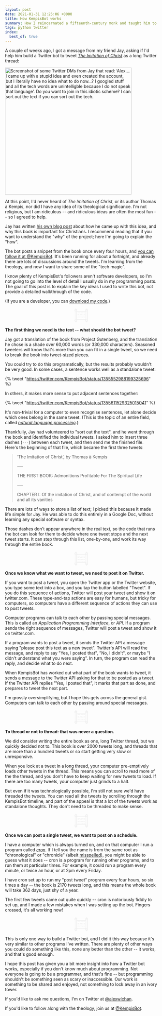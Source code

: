 ```yaml
---
layout: post
date: 2021-01-31 12:25:06 +0000
title: How KempisBot works
summary: How I reincarnated a fifteenth-century monk and taught him to use Twitter.
tags: python twitter
index:
  best_of: true
---
```


A couple of weeks ago, I got a message from my friend Jay, asking if I'd help him build a Twitter bot to tweet [*The Imitation of Christ*](https://en.wikipedia.org/wiki/The_Imitation_of_Christ) as a long Twitter thread:

<img src="/images/2021/messages_from_jay.png" style="width: 418px;" alt="Screenshot of some Twitter DMs from Jay that read: ‘Alex.... I came up with a stupid idea and even created the account, but I literally have no idea what to do now...? I googled stuff and all the tech words are unintelligble because I do not speak that language’. Do you want to join in this idiotic scheme? I can sort out the text if you can sort out the tech.">

At this point, I'd never heard of *The Imitation of Christ*, or its author Thomas à Kempis, nor did I have any idea of its theological significance.
I'm not religious, but I am ridiculous -- and ridiculous ideas are often the most fun -- so I agreed to help.

Jay has written [his own blog post](https://jayhulme.com/blog/kempisbot) about how he came up with this idea, and why this book is important for Christians.
I recommend reading that if you want to understand the "why" of the project; here I'm going to explain the "how".

The bot posts a snippet from the book once every four hours, and [you can follow it at @KempisBot](https://twitter.com/kempisbot).
It's been running for about a fortnight, and already there are lots of discussions around the tweets.
I'm learning from the theology, and now I want to share some of the "tech magic".

I know plenty of KempisBot's followers aren't software developers, so I'm not going to go into the level of detail I usually do in my programming posts.
The goal of this post is to explain the key ideas I used to write this bot, not provide a detailed walkthrough of the code.

(If you are a developer, you can [download my code](/files/2021/kempisbot.py).)

<center>
  <!-- https://thenounproject.com/search/?i=625542&q=scripture -->
  <svg xmlns="http://www.w3.org/2000/svg" xmlns:xlink="http://www.w3.org/1999/xlink" height="50px" width="50px" fill="#f0f0f0" version="1.1" x="0px" y="0px" viewBox="0 0 100 100" enable-background="new 0 0 100 100" xml:space="preserve">
    <path d="M72.474,67.777h-5.323c-0.829,0-1.5-0.672-1.5-1.5s0.671-1.5,1.5-1.5h5.323  c0.829,0,1.5,0.672,1.5,1.5S73.302,67.777,72.474,67.777z M62.938,67.777h-7.616c-0.829,0-1.5-0.672-1.5-1.5s0.671-1.5,1.5-1.5  h7.616c0.829,0,1.5,0.672,1.5,1.5S63.767,67.777,62.938,67.777z M50.814,67.777h-4.067c-0.829,0-1.5-0.672-1.5-1.5  s0.671-1.5,1.5-1.5h4.067c0.829,0,1.5,0.672,1.5,1.5S51.643,67.777,50.814,67.777z M41.72,67.777h-1.479c-0.829,0-1.5-0.672-1.5-1.5  s0.671-1.5,1.5-1.5h1.479c0.829,0,1.5,0.672,1.5,1.5S42.549,67.777,41.72,67.777z M36.252,67.777h-0.964c-0.829,0-1.5-0.672-1.5-1.5  s0.671-1.5,1.5-1.5h0.964c0.829,0,1.5,0.672,1.5,1.5S37.081,67.777,36.252,67.777z M31.371,67.777h-3.844  c-0.829,0-1.5-0.672-1.5-1.5s0.671-1.5,1.5-1.5h3.844c0.829,0,1.5,0.672,1.5,1.5S32.199,67.777,31.371,67.777z M72.474,55.771  h-2.366c-0.829,0-1.5-0.672-1.5-1.5s0.671-1.5,1.5-1.5h2.366c0.829,0,1.5,0.672,1.5,1.5S73.302,55.771,72.474,55.771z   M64.231,55.771H49.409c-0.829,0-1.5-0.672-1.5-1.5s0.671-1.5,1.5-1.5h14.822c0.829,0,1.5,0.672,1.5,1.5S65.06,55.771,64.231,55.771  z M44.532,55.771h-5.473c-0.829,0-1.5-0.672-1.5-1.5s0.671-1.5,1.5-1.5h5.473c0.829,0,1.5,0.672,1.5,1.5S45.36,55.771,44.532,55.771  z M34.478,55.771h-6.951c-0.829,0-1.5-0.672-1.5-1.5s0.671-1.5,1.5-1.5h6.951c0.829,0,1.5,0.672,1.5,1.5  S35.306,55.771,34.478,55.771z M72.474,44.907h-5.323c-0.829,0-1.5-0.672-1.5-1.5s0.671-1.5,1.5-1.5h5.323  c0.829,0,1.5,0.672,1.5,1.5S73.302,44.907,72.474,44.907z M62.124,44.907h-2.957c-0.829,0-1.5-0.672-1.5-1.5s0.671-1.5,1.5-1.5  h2.957c0.829,0,1.5,0.672,1.5,1.5S62.953,44.907,62.124,44.907z M53.323,44.907h-11.42c-0.829,0-1.5-0.672-1.5-1.5  s0.671-1.5,1.5-1.5h11.42c0.829,0,1.5,0.672,1.5,1.5S54.151,44.907,53.323,44.907z M35.618,44.907h-8.091  c-0.829,0-1.5-0.672-1.5-1.5s0.671-1.5,1.5-1.5h8.091c0.829,0,1.5,0.672,1.5,1.5S36.446,44.907,35.618,44.907z M72.474,35.188  h-7.393c-0.829,0-1.5-0.672-1.5-1.5s0.671-1.5,1.5-1.5h7.393c0.829,0,1.5,0.672,1.5,1.5S73.302,35.188,72.474,35.188z   M59.795,35.188h-2.698c-0.829,0-1.5-0.672-1.5-1.5s0.671-1.5,1.5-1.5h2.698c0.829,0,1.5,0.672,1.5,1.5S60.624,35.188,59.795,35.188  z M52.253,35.188h-1.957c-0.829,0-1.5-0.672-1.5-1.5s0.671-1.5,1.5-1.5h1.957c0.829,0,1.5,0.672,1.5,1.5  S53.082,35.188,52.253,35.188z M43.495,35.188H27.526c-0.829,0-1.5-0.672-1.5-1.5s0.671-1.5,1.5-1.5h15.968  c0.829,0,1.5,0.672,1.5,1.5S44.323,35.188,43.495,35.188z M85.521,94.883c-3.453,0-5.253-2.027-5.353-6.026h-1.289  c-1.104,0-2-0.896-2-2v-7.707c0-0.373,0.102-0.723,0.28-1.021H22.84c0.178,0.299,0.28,0.648,0.28,1.021v7.707c0,1.104-0.896,2-2,2  h-1.288c-0.022,1.843-0.357,6.026-5.355,6.026c-3.453,0-5.253-2.027-5.353-6.026H7.834c-1.104,0-2-0.896-2-2v-7.707  c0-1.043,0.799-1.9,1.818-1.992v-54.35c-1.02-0.092-1.818-0.949-1.818-1.992v-7.707c0-1.104,0.896-2,2-2h1.288  c0.026-1.86,0.389-5.991,5.355-5.991c3.443,0,5.242,2.015,5.352,5.991h1.292c1.104,0,2,0.896,2,2v7.707  c0,0.524-0.202,1.001-0.531,1.357h54.821c-0.33-0.356-0.531-0.833-0.531-1.357v-7.707c0-1.104,0.896-2,2-2h1.286  c0.026-1.86,0.389-5.991,5.355-5.991c3.443,0,5.242,2.015,5.352,5.991h1.293c1.104,0,2,0.896,2,2v7.707  c0,1.063-0.829,1.932-1.875,1.996v54.342c1.046,0.064,1.875,0.934,1.875,1.996v7.707c0,1.104-0.896,2-2,2h-1.29  C90.854,90.699,90.519,94.883,85.521,94.883z M84.167,88.856c0.035,2.026,0.393,2.026,1.354,2.026c0.961,0,1.319,0,1.354-2.026  H84.167z M13.123,88.856c0.035,2.026,0.393,2.026,1.354,2.026c0.961,0,1.319,0,1.354-2.026H13.123z M80.879,84.856h9.287v-3.707  h-9.287V84.856z M9.834,84.856h9.287v-3.707H9.834V84.856z M82.698,77.149h5.594V22.815h-5.594V77.149z M11.652,77.149h5.594V22.815  h-5.594V77.149z M21.246,74.128h57.452V26.173H21.246V74.128z M80.879,18.815h9.287v-3.707h-9.287V18.815z M9.834,18.815h9.287  v-3.707H9.834V18.815z M84.167,11.108h2.708c-0.039-1.991-0.398-1.991-1.354-1.991C84.565,9.117,84.206,9.117,84.167,11.108z   M13.124,11.108h2.708c-0.039-1.991-0.398-1.991-1.354-1.991C13.521,9.117,13.162,9.117,13.124,11.108z"/>
  </svg>
</center>

**The first thing we need is the text -- what should the bot tweet?**

Jay got a translation of the book from Project Gutenberg, and the translation he chose is a shade over 60,000 words (or 330,000 characters).
Seasoned tweeters will know that's more than you can fit in a single tweet, so we need to break the book into tweet-sized pieces.

You could try to do this programatically, but the results probably wouldn't be very good.
In some cases, a sentence works well as a standalone tweet:

{% tweet "https://twitter.com/KempisBot/status/1355552988199325696" %}

In others, it makes more sense to put adjacent sentences together:

{% tweet "https://twitter.com/KempisBot/status/1355611529325015041" %}

It's non-trivial for a computer to even recognise sentences, let alone decide which ones belong in the same tweet.
(This is the topic of an entire field, called [*natural language processing*](https://en.wikipedia.org/wiki/Natural_language_processing).)

Thankfully, Jay had volunteered to "sort out the text", and he went through the book and identified the individual tweets.
I asked him to insert three dashes (`---`) between each tweet, and then send me the finished file.
Here's the beginning of that file, which became the first three tweets:

> ‘The Imitation of Christ’, by Thomas à Kempis
>
> \-\-\-
>
> THE FIRST BOOK: Admonitions Profitable For The Spiritual Life
>
> \-\-\-
>
> CHAPTER I: Of the imitation of Christ, and of contempt of the world and all its vanities

There are lots of ways to store a list of text; I picked this because it made life simple for Jay.
He was able to do this entirely in a Google Doc, without learning any special software or syntax.

Those dashes don't appear anywhere in the real text, so the code that runs the bot can look for them to decide where one tweet stops and the next tweet starts.
It can step through this list, one-by-one, and work its way through the entire book.

<center>
  <!-- https://thenounproject.com/search/?i=625542&q=scripture -->
  <svg xmlns="http://www.w3.org/2000/svg" xmlns:xlink="http://www.w3.org/1999/xlink" height="50px" width="50px" fill="#f0f0f0" version="1.1" x="0px" y="0px" viewBox="0 0 100 100" enable-background="new 0 0 100 100" xml:space="preserve">
    <path d="M72.474,67.777h-5.323c-0.829,0-1.5-0.672-1.5-1.5s0.671-1.5,1.5-1.5h5.323  c0.829,0,1.5,0.672,1.5,1.5S73.302,67.777,72.474,67.777z M62.938,67.777h-7.616c-0.829,0-1.5-0.672-1.5-1.5s0.671-1.5,1.5-1.5  h7.616c0.829,0,1.5,0.672,1.5,1.5S63.767,67.777,62.938,67.777z M50.814,67.777h-4.067c-0.829,0-1.5-0.672-1.5-1.5  s0.671-1.5,1.5-1.5h4.067c0.829,0,1.5,0.672,1.5,1.5S51.643,67.777,50.814,67.777z M41.72,67.777h-1.479c-0.829,0-1.5-0.672-1.5-1.5  s0.671-1.5,1.5-1.5h1.479c0.829,0,1.5,0.672,1.5,1.5S42.549,67.777,41.72,67.777z M36.252,67.777h-0.964c-0.829,0-1.5-0.672-1.5-1.5  s0.671-1.5,1.5-1.5h0.964c0.829,0,1.5,0.672,1.5,1.5S37.081,67.777,36.252,67.777z M31.371,67.777h-3.844  c-0.829,0-1.5-0.672-1.5-1.5s0.671-1.5,1.5-1.5h3.844c0.829,0,1.5,0.672,1.5,1.5S32.199,67.777,31.371,67.777z M72.474,55.771  h-2.366c-0.829,0-1.5-0.672-1.5-1.5s0.671-1.5,1.5-1.5h2.366c0.829,0,1.5,0.672,1.5,1.5S73.302,55.771,72.474,55.771z   M64.231,55.771H49.409c-0.829,0-1.5-0.672-1.5-1.5s0.671-1.5,1.5-1.5h14.822c0.829,0,1.5,0.672,1.5,1.5S65.06,55.771,64.231,55.771  z M44.532,55.771h-5.473c-0.829,0-1.5-0.672-1.5-1.5s0.671-1.5,1.5-1.5h5.473c0.829,0,1.5,0.672,1.5,1.5S45.36,55.771,44.532,55.771  z M34.478,55.771h-6.951c-0.829,0-1.5-0.672-1.5-1.5s0.671-1.5,1.5-1.5h6.951c0.829,0,1.5,0.672,1.5,1.5  S35.306,55.771,34.478,55.771z M72.474,44.907h-5.323c-0.829,0-1.5-0.672-1.5-1.5s0.671-1.5,1.5-1.5h5.323  c0.829,0,1.5,0.672,1.5,1.5S73.302,44.907,72.474,44.907z M62.124,44.907h-2.957c-0.829,0-1.5-0.672-1.5-1.5s0.671-1.5,1.5-1.5  h2.957c0.829,0,1.5,0.672,1.5,1.5S62.953,44.907,62.124,44.907z M53.323,44.907h-11.42c-0.829,0-1.5-0.672-1.5-1.5  s0.671-1.5,1.5-1.5h11.42c0.829,0,1.5,0.672,1.5,1.5S54.151,44.907,53.323,44.907z M35.618,44.907h-8.091  c-0.829,0-1.5-0.672-1.5-1.5s0.671-1.5,1.5-1.5h8.091c0.829,0,1.5,0.672,1.5,1.5S36.446,44.907,35.618,44.907z M72.474,35.188  h-7.393c-0.829,0-1.5-0.672-1.5-1.5s0.671-1.5,1.5-1.5h7.393c0.829,0,1.5,0.672,1.5,1.5S73.302,35.188,72.474,35.188z   M59.795,35.188h-2.698c-0.829,0-1.5-0.672-1.5-1.5s0.671-1.5,1.5-1.5h2.698c0.829,0,1.5,0.672,1.5,1.5S60.624,35.188,59.795,35.188  z M52.253,35.188h-1.957c-0.829,0-1.5-0.672-1.5-1.5s0.671-1.5,1.5-1.5h1.957c0.829,0,1.5,0.672,1.5,1.5  S53.082,35.188,52.253,35.188z M43.495,35.188H27.526c-0.829,0-1.5-0.672-1.5-1.5s0.671-1.5,1.5-1.5h15.968  c0.829,0,1.5,0.672,1.5,1.5S44.323,35.188,43.495,35.188z M85.521,94.883c-3.453,0-5.253-2.027-5.353-6.026h-1.289  c-1.104,0-2-0.896-2-2v-7.707c0-0.373,0.102-0.723,0.28-1.021H22.84c0.178,0.299,0.28,0.648,0.28,1.021v7.707c0,1.104-0.896,2-2,2  h-1.288c-0.022,1.843-0.357,6.026-5.355,6.026c-3.453,0-5.253-2.027-5.353-6.026H7.834c-1.104,0-2-0.896-2-2v-7.707  c0-1.043,0.799-1.9,1.818-1.992v-54.35c-1.02-0.092-1.818-0.949-1.818-1.992v-7.707c0-1.104,0.896-2,2-2h1.288  c0.026-1.86,0.389-5.991,5.355-5.991c3.443,0,5.242,2.015,5.352,5.991h1.292c1.104,0,2,0.896,2,2v7.707  c0,0.524-0.202,1.001-0.531,1.357h54.821c-0.33-0.356-0.531-0.833-0.531-1.357v-7.707c0-1.104,0.896-2,2-2h1.286  c0.026-1.86,0.389-5.991,5.355-5.991c3.443,0,5.242,2.015,5.352,5.991h1.293c1.104,0,2,0.896,2,2v7.707  c0,1.063-0.829,1.932-1.875,1.996v54.342c1.046,0.064,1.875,0.934,1.875,1.996v7.707c0,1.104-0.896,2-2,2h-1.29  C90.854,90.699,90.519,94.883,85.521,94.883z M84.167,88.856c0.035,2.026,0.393,2.026,1.354,2.026c0.961,0,1.319,0,1.354-2.026  H84.167z M13.123,88.856c0.035,2.026,0.393,2.026,1.354,2.026c0.961,0,1.319,0,1.354-2.026H13.123z M80.879,84.856h9.287v-3.707  h-9.287V84.856z M9.834,84.856h9.287v-3.707H9.834V84.856z M82.698,77.149h5.594V22.815h-5.594V77.149z M11.652,77.149h5.594V22.815  h-5.594V77.149z M21.246,74.128h57.452V26.173H21.246V74.128z M80.879,18.815h9.287v-3.707h-9.287V18.815z M9.834,18.815h9.287  v-3.707H9.834V18.815z M84.167,11.108h2.708c-0.039-1.991-0.398-1.991-1.354-1.991C84.565,9.117,84.206,9.117,84.167,11.108z   M13.124,11.108h2.708c-0.039-1.991-0.398-1.991-1.354-1.991C13.521,9.117,13.162,9.117,13.124,11.108z"/>
  </svg>
</center>

**Once we know what we want to tweet, we need to post it on Twitter.**

If you want to post a tweet, you open the Twitter app or the Twitter website, you type some text into a box, and you tap the button labelled "Tweet".
If you do this sequence of actions, Twitter will post your tweet and show it on twitter.com.
These type-and-tap actions are easy for humans, but tricky for computers, so computers have a different sequence of actions they can use to post tweets.

Computer programs can talk to each other by passing special messages.
This is called an *Application Programming Interface*, or *API*.
If a program sends the right sequence of messages, Twitter will post a tweet and show it on twitter.com.

If a program wants to post a tweet, it sends the Twitter API a message saying "please post this text as a new tweet".
Twitter's API will read the message, and reply to say "Yes, I posted that", "No, I didn't", or maybe "I didn't understand what you were saying".
In turn, the program can read the reply, and decide what to do next.

When KempisBot has worked out what part of the book wants to tweet, it sends a message to the Twitter API asking for that to be posted as a tweet.
If the Twitter API replies "Yes, I posted that", it marks that part as done, and prepares to tweet the next part.

I'm grossly oversimplifying, but I hope this gets across the general gist.
Computers can talk to each other by passing around special messages.

<center>
  <!-- https://thenounproject.com/search/?i=625542&q=scripture -->
  <svg xmlns="http://www.w3.org/2000/svg" xmlns:xlink="http://www.w3.org/1999/xlink" height="50px" width="50px" fill="#f0f0f0" version="1.1" x="0px" y="0px" viewBox="0 0 100 100" enable-background="new 0 0 100 100" xml:space="preserve">
    <path d="M72.474,67.777h-5.323c-0.829,0-1.5-0.672-1.5-1.5s0.671-1.5,1.5-1.5h5.323  c0.829,0,1.5,0.672,1.5,1.5S73.302,67.777,72.474,67.777z M62.938,67.777h-7.616c-0.829,0-1.5-0.672-1.5-1.5s0.671-1.5,1.5-1.5  h7.616c0.829,0,1.5,0.672,1.5,1.5S63.767,67.777,62.938,67.777z M50.814,67.777h-4.067c-0.829,0-1.5-0.672-1.5-1.5  s0.671-1.5,1.5-1.5h4.067c0.829,0,1.5,0.672,1.5,1.5S51.643,67.777,50.814,67.777z M41.72,67.777h-1.479c-0.829,0-1.5-0.672-1.5-1.5  s0.671-1.5,1.5-1.5h1.479c0.829,0,1.5,0.672,1.5,1.5S42.549,67.777,41.72,67.777z M36.252,67.777h-0.964c-0.829,0-1.5-0.672-1.5-1.5  s0.671-1.5,1.5-1.5h0.964c0.829,0,1.5,0.672,1.5,1.5S37.081,67.777,36.252,67.777z M31.371,67.777h-3.844  c-0.829,0-1.5-0.672-1.5-1.5s0.671-1.5,1.5-1.5h3.844c0.829,0,1.5,0.672,1.5,1.5S32.199,67.777,31.371,67.777z M72.474,55.771  h-2.366c-0.829,0-1.5-0.672-1.5-1.5s0.671-1.5,1.5-1.5h2.366c0.829,0,1.5,0.672,1.5,1.5S73.302,55.771,72.474,55.771z   M64.231,55.771H49.409c-0.829,0-1.5-0.672-1.5-1.5s0.671-1.5,1.5-1.5h14.822c0.829,0,1.5,0.672,1.5,1.5S65.06,55.771,64.231,55.771  z M44.532,55.771h-5.473c-0.829,0-1.5-0.672-1.5-1.5s0.671-1.5,1.5-1.5h5.473c0.829,0,1.5,0.672,1.5,1.5S45.36,55.771,44.532,55.771  z M34.478,55.771h-6.951c-0.829,0-1.5-0.672-1.5-1.5s0.671-1.5,1.5-1.5h6.951c0.829,0,1.5,0.672,1.5,1.5  S35.306,55.771,34.478,55.771z M72.474,44.907h-5.323c-0.829,0-1.5-0.672-1.5-1.5s0.671-1.5,1.5-1.5h5.323  c0.829,0,1.5,0.672,1.5,1.5S73.302,44.907,72.474,44.907z M62.124,44.907h-2.957c-0.829,0-1.5-0.672-1.5-1.5s0.671-1.5,1.5-1.5  h2.957c0.829,0,1.5,0.672,1.5,1.5S62.953,44.907,62.124,44.907z M53.323,44.907h-11.42c-0.829,0-1.5-0.672-1.5-1.5  s0.671-1.5,1.5-1.5h11.42c0.829,0,1.5,0.672,1.5,1.5S54.151,44.907,53.323,44.907z M35.618,44.907h-8.091  c-0.829,0-1.5-0.672-1.5-1.5s0.671-1.5,1.5-1.5h8.091c0.829,0,1.5,0.672,1.5,1.5S36.446,44.907,35.618,44.907z M72.474,35.188  h-7.393c-0.829,0-1.5-0.672-1.5-1.5s0.671-1.5,1.5-1.5h7.393c0.829,0,1.5,0.672,1.5,1.5S73.302,35.188,72.474,35.188z   M59.795,35.188h-2.698c-0.829,0-1.5-0.672-1.5-1.5s0.671-1.5,1.5-1.5h2.698c0.829,0,1.5,0.672,1.5,1.5S60.624,35.188,59.795,35.188  z M52.253,35.188h-1.957c-0.829,0-1.5-0.672-1.5-1.5s0.671-1.5,1.5-1.5h1.957c0.829,0,1.5,0.672,1.5,1.5  S53.082,35.188,52.253,35.188z M43.495,35.188H27.526c-0.829,0-1.5-0.672-1.5-1.5s0.671-1.5,1.5-1.5h15.968  c0.829,0,1.5,0.672,1.5,1.5S44.323,35.188,43.495,35.188z M85.521,94.883c-3.453,0-5.253-2.027-5.353-6.026h-1.289  c-1.104,0-2-0.896-2-2v-7.707c0-0.373,0.102-0.723,0.28-1.021H22.84c0.178,0.299,0.28,0.648,0.28,1.021v7.707c0,1.104-0.896,2-2,2  h-1.288c-0.022,1.843-0.357,6.026-5.355,6.026c-3.453,0-5.253-2.027-5.353-6.026H7.834c-1.104,0-2-0.896-2-2v-7.707  c0-1.043,0.799-1.9,1.818-1.992v-54.35c-1.02-0.092-1.818-0.949-1.818-1.992v-7.707c0-1.104,0.896-2,2-2h1.288  c0.026-1.86,0.389-5.991,5.355-5.991c3.443,0,5.242,2.015,5.352,5.991h1.292c1.104,0,2,0.896,2,2v7.707  c0,0.524-0.202,1.001-0.531,1.357h54.821c-0.33-0.356-0.531-0.833-0.531-1.357v-7.707c0-1.104,0.896-2,2-2h1.286  c0.026-1.86,0.389-5.991,5.355-5.991c3.443,0,5.242,2.015,5.352,5.991h1.293c1.104,0,2,0.896,2,2v7.707  c0,1.063-0.829,1.932-1.875,1.996v54.342c1.046,0.064,1.875,0.934,1.875,1.996v7.707c0,1.104-0.896,2-2,2h-1.29  C90.854,90.699,90.519,94.883,85.521,94.883z M84.167,88.856c0.035,2.026,0.393,2.026,1.354,2.026c0.961,0,1.319,0,1.354-2.026  H84.167z M13.123,88.856c0.035,2.026,0.393,2.026,1.354,2.026c0.961,0,1.319,0,1.354-2.026H13.123z M80.879,84.856h9.287v-3.707  h-9.287V84.856z M9.834,84.856h9.287v-3.707H9.834V84.856z M82.698,77.149h5.594V22.815h-5.594V77.149z M11.652,77.149h5.594V22.815  h-5.594V77.149z M21.246,74.128h57.452V26.173H21.246V74.128z M80.879,18.815h9.287v-3.707h-9.287V18.815z M9.834,18.815h9.287  v-3.707H9.834V18.815z M84.167,11.108h2.708c-0.039-1.991-0.398-1.991-1.354-1.991C84.565,9.117,84.206,9.117,84.167,11.108z   M13.124,11.108h2.708c-0.039-1.991-0.398-1.991-1.354-1.991C13.521,9.117,13.162,9.117,13.124,11.108z"/>
  </svg>
</center>

**To thread or not to thread: that was never a question.**

We did consider writing the entire book as one, long Twitter thread, but we quickly decided not to.
This book is over 2000 tweets long, and threads that are more than a hundred tweets or so start getting very slow or unresponsive.

When you look at a tweet in a long thread, your computer pre-emptively loads other tweets in the thread.
This means you can scroll to read more of the the thread, and you don't have to keep waiting for new tweets to load.
If there are too many tweets, your computer just grinds to a halt.

But even if it was technologically possible, I'm still not sure we'd have threaded the tweets.
You can read all the tweets by scrolling through the KempisBot timeline, and part of the appeal is that a lot of the tweets work as standalone thoughts.
They don't need to be threaded to make sense.

<center>
  <!-- https://thenounproject.com/search/?i=625542&q=scripture -->
  <svg xmlns="http://www.w3.org/2000/svg" xmlns:xlink="http://www.w3.org/1999/xlink" height="50px" width="50px" fill="#f0f0f0" version="1.1" x="0px" y="0px" viewBox="0 0 100 100" enable-background="new 0 0 100 100" xml:space="preserve">
    <path d="M72.474,67.777h-5.323c-0.829,0-1.5-0.672-1.5-1.5s0.671-1.5,1.5-1.5h5.323  c0.829,0,1.5,0.672,1.5,1.5S73.302,67.777,72.474,67.777z M62.938,67.777h-7.616c-0.829,0-1.5-0.672-1.5-1.5s0.671-1.5,1.5-1.5  h7.616c0.829,0,1.5,0.672,1.5,1.5S63.767,67.777,62.938,67.777z M50.814,67.777h-4.067c-0.829,0-1.5-0.672-1.5-1.5  s0.671-1.5,1.5-1.5h4.067c0.829,0,1.5,0.672,1.5,1.5S51.643,67.777,50.814,67.777z M41.72,67.777h-1.479c-0.829,0-1.5-0.672-1.5-1.5  s0.671-1.5,1.5-1.5h1.479c0.829,0,1.5,0.672,1.5,1.5S42.549,67.777,41.72,67.777z M36.252,67.777h-0.964c-0.829,0-1.5-0.672-1.5-1.5  s0.671-1.5,1.5-1.5h0.964c0.829,0,1.5,0.672,1.5,1.5S37.081,67.777,36.252,67.777z M31.371,67.777h-3.844  c-0.829,0-1.5-0.672-1.5-1.5s0.671-1.5,1.5-1.5h3.844c0.829,0,1.5,0.672,1.5,1.5S32.199,67.777,31.371,67.777z M72.474,55.771  h-2.366c-0.829,0-1.5-0.672-1.5-1.5s0.671-1.5,1.5-1.5h2.366c0.829,0,1.5,0.672,1.5,1.5S73.302,55.771,72.474,55.771z   M64.231,55.771H49.409c-0.829,0-1.5-0.672-1.5-1.5s0.671-1.5,1.5-1.5h14.822c0.829,0,1.5,0.672,1.5,1.5S65.06,55.771,64.231,55.771  z M44.532,55.771h-5.473c-0.829,0-1.5-0.672-1.5-1.5s0.671-1.5,1.5-1.5h5.473c0.829,0,1.5,0.672,1.5,1.5S45.36,55.771,44.532,55.771  z M34.478,55.771h-6.951c-0.829,0-1.5-0.672-1.5-1.5s0.671-1.5,1.5-1.5h6.951c0.829,0,1.5,0.672,1.5,1.5  S35.306,55.771,34.478,55.771z M72.474,44.907h-5.323c-0.829,0-1.5-0.672-1.5-1.5s0.671-1.5,1.5-1.5h5.323  c0.829,0,1.5,0.672,1.5,1.5S73.302,44.907,72.474,44.907z M62.124,44.907h-2.957c-0.829,0-1.5-0.672-1.5-1.5s0.671-1.5,1.5-1.5  h2.957c0.829,0,1.5,0.672,1.5,1.5S62.953,44.907,62.124,44.907z M53.323,44.907h-11.42c-0.829,0-1.5-0.672-1.5-1.5  s0.671-1.5,1.5-1.5h11.42c0.829,0,1.5,0.672,1.5,1.5S54.151,44.907,53.323,44.907z M35.618,44.907h-8.091  c-0.829,0-1.5-0.672-1.5-1.5s0.671-1.5,1.5-1.5h8.091c0.829,0,1.5,0.672,1.5,1.5S36.446,44.907,35.618,44.907z M72.474,35.188  h-7.393c-0.829,0-1.5-0.672-1.5-1.5s0.671-1.5,1.5-1.5h7.393c0.829,0,1.5,0.672,1.5,1.5S73.302,35.188,72.474,35.188z   M59.795,35.188h-2.698c-0.829,0-1.5-0.672-1.5-1.5s0.671-1.5,1.5-1.5h2.698c0.829,0,1.5,0.672,1.5,1.5S60.624,35.188,59.795,35.188  z M52.253,35.188h-1.957c-0.829,0-1.5-0.672-1.5-1.5s0.671-1.5,1.5-1.5h1.957c0.829,0,1.5,0.672,1.5,1.5  S53.082,35.188,52.253,35.188z M43.495,35.188H27.526c-0.829,0-1.5-0.672-1.5-1.5s0.671-1.5,1.5-1.5h15.968  c0.829,0,1.5,0.672,1.5,1.5S44.323,35.188,43.495,35.188z M85.521,94.883c-3.453,0-5.253-2.027-5.353-6.026h-1.289  c-1.104,0-2-0.896-2-2v-7.707c0-0.373,0.102-0.723,0.28-1.021H22.84c0.178,0.299,0.28,0.648,0.28,1.021v7.707c0,1.104-0.896,2-2,2  h-1.288c-0.022,1.843-0.357,6.026-5.355,6.026c-3.453,0-5.253-2.027-5.353-6.026H7.834c-1.104,0-2-0.896-2-2v-7.707  c0-1.043,0.799-1.9,1.818-1.992v-54.35c-1.02-0.092-1.818-0.949-1.818-1.992v-7.707c0-1.104,0.896-2,2-2h1.288  c0.026-1.86,0.389-5.991,5.355-5.991c3.443,0,5.242,2.015,5.352,5.991h1.292c1.104,0,2,0.896,2,2v7.707  c0,0.524-0.202,1.001-0.531,1.357h54.821c-0.33-0.356-0.531-0.833-0.531-1.357v-7.707c0-1.104,0.896-2,2-2h1.286  c0.026-1.86,0.389-5.991,5.355-5.991c3.443,0,5.242,2.015,5.352,5.991h1.293c1.104,0,2,0.896,2,2v7.707  c0,1.063-0.829,1.932-1.875,1.996v54.342c1.046,0.064,1.875,0.934,1.875,1.996v7.707c0,1.104-0.896,2-2,2h-1.29  C90.854,90.699,90.519,94.883,85.521,94.883z M84.167,88.856c0.035,2.026,0.393,2.026,1.354,2.026c0.961,0,1.319,0,1.354-2.026  H84.167z M13.123,88.856c0.035,2.026,0.393,2.026,1.354,2.026c0.961,0,1.319,0,1.354-2.026H13.123z M80.879,84.856h9.287v-3.707  h-9.287V84.856z M9.834,84.856h9.287v-3.707H9.834V84.856z M82.698,77.149h5.594V22.815h-5.594V77.149z M11.652,77.149h5.594V22.815  h-5.594V77.149z M21.246,74.128h57.452V26.173H21.246V74.128z M80.879,18.815h9.287v-3.707h-9.287V18.815z M9.834,18.815h9.287  v-3.707H9.834V18.815z M84.167,11.108h2.708c-0.039-1.991-0.398-1.991-1.354-1.991C84.565,9.117,84.206,9.117,84.167,11.108z   M13.124,11.108h2.708c-0.039-1.991-0.398-1.991-1.354-1.991C13.521,9.117,13.162,9.117,13.124,11.108z"/>
  </svg>
</center>

**Once we can post a single tweet, we want to post on a schedule.**

I have a computer which is always turned on, and on that computer I run a program called [*cron*](https://en.wikipedia.org/wiki/Cron).
If I tell you the name is from the same root as "chronological" or "chronicle" (albeit [misspelled](https://www.quora.com/What-is-the-etymology-of-cron/answer/Kah-Seng-Tay)), you might be able to guess what it does -- cron is a program for running other programs, and to run them at particular times.
For example, it could run a program every minute, or twice an hour, or at 2pm every Friday.

I have cron set up to run my "post tweet" program every four hours, so six times a day -- the book is 2170 tweets long, and this means the whole book will take 362 days, just shy of a year.

The first few tweets came out quite quickly -- cron is notoriously fiddly to set up, and I made a few mistakes when I was setting up the bot.
Fingers crossed, it's all working now!

<center>
  <!-- https://thenounproject.com/search/?i=625542&q=scripture -->
  <svg xmlns="http://www.w3.org/2000/svg" xmlns:xlink="http://www.w3.org/1999/xlink" height="50px" width="50px" fill="#f0f0f0" version="1.1" x="0px" y="0px" viewBox="0 0 100 100" enable-background="new 0 0 100 100" xml:space="preserve">
    <path d="M72.474,67.777h-5.323c-0.829,0-1.5-0.672-1.5-1.5s0.671-1.5,1.5-1.5h5.323  c0.829,0,1.5,0.672,1.5,1.5S73.302,67.777,72.474,67.777z M62.938,67.777h-7.616c-0.829,0-1.5-0.672-1.5-1.5s0.671-1.5,1.5-1.5  h7.616c0.829,0,1.5,0.672,1.5,1.5S63.767,67.777,62.938,67.777z M50.814,67.777h-4.067c-0.829,0-1.5-0.672-1.5-1.5  s0.671-1.5,1.5-1.5h4.067c0.829,0,1.5,0.672,1.5,1.5S51.643,67.777,50.814,67.777z M41.72,67.777h-1.479c-0.829,0-1.5-0.672-1.5-1.5  s0.671-1.5,1.5-1.5h1.479c0.829,0,1.5,0.672,1.5,1.5S42.549,67.777,41.72,67.777z M36.252,67.777h-0.964c-0.829,0-1.5-0.672-1.5-1.5  s0.671-1.5,1.5-1.5h0.964c0.829,0,1.5,0.672,1.5,1.5S37.081,67.777,36.252,67.777z M31.371,67.777h-3.844  c-0.829,0-1.5-0.672-1.5-1.5s0.671-1.5,1.5-1.5h3.844c0.829,0,1.5,0.672,1.5,1.5S32.199,67.777,31.371,67.777z M72.474,55.771  h-2.366c-0.829,0-1.5-0.672-1.5-1.5s0.671-1.5,1.5-1.5h2.366c0.829,0,1.5,0.672,1.5,1.5S73.302,55.771,72.474,55.771z   M64.231,55.771H49.409c-0.829,0-1.5-0.672-1.5-1.5s0.671-1.5,1.5-1.5h14.822c0.829,0,1.5,0.672,1.5,1.5S65.06,55.771,64.231,55.771  z M44.532,55.771h-5.473c-0.829,0-1.5-0.672-1.5-1.5s0.671-1.5,1.5-1.5h5.473c0.829,0,1.5,0.672,1.5,1.5S45.36,55.771,44.532,55.771  z M34.478,55.771h-6.951c-0.829,0-1.5-0.672-1.5-1.5s0.671-1.5,1.5-1.5h6.951c0.829,0,1.5,0.672,1.5,1.5  S35.306,55.771,34.478,55.771z M72.474,44.907h-5.323c-0.829,0-1.5-0.672-1.5-1.5s0.671-1.5,1.5-1.5h5.323  c0.829,0,1.5,0.672,1.5,1.5S73.302,44.907,72.474,44.907z M62.124,44.907h-2.957c-0.829,0-1.5-0.672-1.5-1.5s0.671-1.5,1.5-1.5  h2.957c0.829,0,1.5,0.672,1.5,1.5S62.953,44.907,62.124,44.907z M53.323,44.907h-11.42c-0.829,0-1.5-0.672-1.5-1.5  s0.671-1.5,1.5-1.5h11.42c0.829,0,1.5,0.672,1.5,1.5S54.151,44.907,53.323,44.907z M35.618,44.907h-8.091  c-0.829,0-1.5-0.672-1.5-1.5s0.671-1.5,1.5-1.5h8.091c0.829,0,1.5,0.672,1.5,1.5S36.446,44.907,35.618,44.907z M72.474,35.188  h-7.393c-0.829,0-1.5-0.672-1.5-1.5s0.671-1.5,1.5-1.5h7.393c0.829,0,1.5,0.672,1.5,1.5S73.302,35.188,72.474,35.188z   M59.795,35.188h-2.698c-0.829,0-1.5-0.672-1.5-1.5s0.671-1.5,1.5-1.5h2.698c0.829,0,1.5,0.672,1.5,1.5S60.624,35.188,59.795,35.188  z M52.253,35.188h-1.957c-0.829,0-1.5-0.672-1.5-1.5s0.671-1.5,1.5-1.5h1.957c0.829,0,1.5,0.672,1.5,1.5  S53.082,35.188,52.253,35.188z M43.495,35.188H27.526c-0.829,0-1.5-0.672-1.5-1.5s0.671-1.5,1.5-1.5h15.968  c0.829,0,1.5,0.672,1.5,1.5S44.323,35.188,43.495,35.188z M85.521,94.883c-3.453,0-5.253-2.027-5.353-6.026h-1.289  c-1.104,0-2-0.896-2-2v-7.707c0-0.373,0.102-0.723,0.28-1.021H22.84c0.178,0.299,0.28,0.648,0.28,1.021v7.707c0,1.104-0.896,2-2,2  h-1.288c-0.022,1.843-0.357,6.026-5.355,6.026c-3.453,0-5.253-2.027-5.353-6.026H7.834c-1.104,0-2-0.896-2-2v-7.707  c0-1.043,0.799-1.9,1.818-1.992v-54.35c-1.02-0.092-1.818-0.949-1.818-1.992v-7.707c0-1.104,0.896-2,2-2h1.288  c0.026-1.86,0.389-5.991,5.355-5.991c3.443,0,5.242,2.015,5.352,5.991h1.292c1.104,0,2,0.896,2,2v7.707  c0,0.524-0.202,1.001-0.531,1.357h54.821c-0.33-0.356-0.531-0.833-0.531-1.357v-7.707c0-1.104,0.896-2,2-2h1.286  c0.026-1.86,0.389-5.991,5.355-5.991c3.443,0,5.242,2.015,5.352,5.991h1.293c1.104,0,2,0.896,2,2v7.707  c0,1.063-0.829,1.932-1.875,1.996v54.342c1.046,0.064,1.875,0.934,1.875,1.996v7.707c0,1.104-0.896,2-2,2h-1.29  C90.854,90.699,90.519,94.883,85.521,94.883z M84.167,88.856c0.035,2.026,0.393,2.026,1.354,2.026c0.961,0,1.319,0,1.354-2.026  H84.167z M13.123,88.856c0.035,2.026,0.393,2.026,1.354,2.026c0.961,0,1.319,0,1.354-2.026H13.123z M80.879,84.856h9.287v-3.707  h-9.287V84.856z M9.834,84.856h9.287v-3.707H9.834V84.856z M82.698,77.149h5.594V22.815h-5.594V77.149z M11.652,77.149h5.594V22.815  h-5.594V77.149z M21.246,74.128h57.452V26.173H21.246V74.128z M80.879,18.815h9.287v-3.707h-9.287V18.815z M9.834,18.815h9.287  v-3.707H9.834V18.815z M84.167,11.108h2.708c-0.039-1.991-0.398-1.991-1.354-1.991C84.565,9.117,84.206,9.117,84.167,11.108z   M13.124,11.108h2.708c-0.039-1.991-0.398-1.991-1.354-1.991C13.521,9.117,13.162,9.117,13.124,11.108z"/>
  </svg>
</center>

This is only one way to build a Twitter bot, and I did it this way because it's very similar to other programs I've written.
There are plenty of other ways you could do something like this, none any better than the other -- it works, and that's good enough.

I hope this post has given you a bit more insight into how a Twitter bot works, especially if you don't know much about programming.
Not everyone is going to be a programmer, and that's fine -- but programming shouldn't be something seen as scary or inaccessible.
Our work is something to be shared and enjoyed, not something to lock away in an ivory tower.

If you'd like to ask me questions, I'm on Twitter at [@alexwlchan](https://twitter.com/alexwlchan).

If you'd like to follow along with the theology, join us at [@KempisBot](https://twitter.com/KempisBot).
